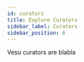 ```yaml
---
id: curators
title: Explore Curators
sidebar_label: Curators
sidebar_position: 6
---
```


Vesu curators are blabla